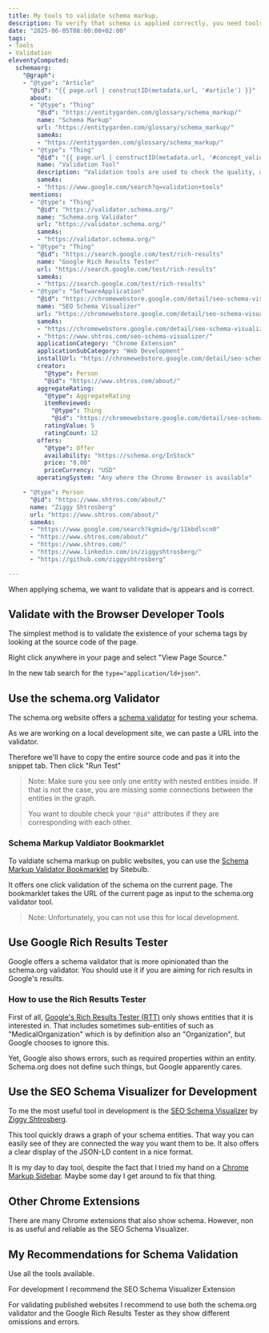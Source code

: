 ```yaml
---
title: My tools to validate schema markup.
description: To verify that schema is applied correctly, you need tools.
date: "2025-06-05T08:00:00+02:00"
tags: 
- Tools
- Validation
eleventyComputed:
  schemaorg:
    "@graph":
    - "@type": "Article"
      "@id": "{{ page.url | constructID(metadata.url, '#article') }}"
      about:
      - "@type": "Thing"
        "@id": "https://entitygarden.com/glossary/schema_markup/"
        name: "Schema Markup"
        url: "https://entitygarden.com/glossary/schema_markup/"
        sameAs:
        - "https://entitygarden.com/glossary/schema_markup/"
      - "@type": "Thing"
        "@id": "{{ page.url | constructID(metadata.url, '#concept_validation_tool') }}"
        name: "Validation Tool"
        description: "Validation tools are used to check the quality, accuracy, and consistency of data, software, processes, or even web pages."
        sameAs:
        - "https://www.google.com/search?q=validation+tools"
      mentions:
      - "@type": "Thing"
        "@id": "https://validator.schema.org/"
        name: "Schema.org Validator"
        url: "https://validator.schema.org/"
        sameAs:
        - "https://validator.schema.org/"
      - "@type": "Thing"
        "@id": "https://search.google.com/test/rich-results"
        name: "Google Rich Results Tester"
        url: "https://search.google.com/test/rich-results"
        sameAs:
        - "https://search.google.com/test/rich-results"
      - "@type": "SoftwareApplication"
        "@id": "https://chromewebstore.google.com/detail/seo-schema-visualizer/obabcjddknfnjjeblajgnlflppnpgdhi"
        name: "SEO Schema Visualizer"
        url: "https://chromewebstore.google.com/detail/seo-schema-visualizer/obabcjddknfnjjeblajgnlflppnpgdhi"
        sameAs:
        - "https://chromewebstore.google.com/detail/seo-schema-visualizer/obabcjddknfnjjeblajgnlflppnpgdhi"
        - "https://www.shtros.com/seo-schema-visualizer/"
        applicationCategory: "Chrome Extension"
        applicationSubCategory: "Web Development"
        installUrl: "https://chromewebstore.google.com/detail/seo-schema-visualizer/obabcjddknfnjjeblajgnlflppnpgdhi"
        creator:
          "@type": Person
          "@id": "https://www.shtros.com/about/"
        aggregateRating:
          "@type": AggregateRating
          itemReviewed:
            "@type": Thing
            "@id": "https://chromewebstore.google.com/detail/seo-schema-visualizer/obabcjddknfnjjeblajgnlflppnpgdhi"
          ratingValue: 5
          ratingCount: 12
        offers:
          "@type": Offer
          availability: "https://schema.org/InStock"
          price: "0.00"
          priceCurrency: "USD"
        operatingSystem: "Any where the Chrome Browser is available"

    - "@type": Person
      "@id": "https://www.shtros.com/about/"
      name: "Ziggy Shtrosberg"
      url: "https://www.shtros.com/about/"
      sameAs:
      - "https://www.google.com/search?kgmid=/g/11kbdlscn0"
      - "https://www.shtros.com/about/"
      - "https://www.shtros.com/"
      - "https://www.linkedin.com/in/ziggyshtrosberg/"
      - "https://github.com/ziggyshtrosberg"

---
```

When applying schema, we want to validate that is appears and is correct.

## Validate with the Browser Developer Tools

The simplest method is to validate the existence of your schema tags by looking at the source code of the page.

Right click anywhere in your page and select "View Page Source."

In the new tab search for the `type="application/ld+json"`.

## Use the schema.org Validator

The schema.org website offers a [schema validator](https://validator.schema.org/) for testing your schema.

As we are working on a local development site, we can paste a URL into the validator.

Therefore we'll have to copy the entire source code and pas it into the snippet tab. Then click "Run Test"

> Note: Make sure you see only one entity with nested entities inside. 
> If that is not the case, you are missing some connections between the entities in the graph.
> 
> You want to double check your `"@id"` attributes if they are corresponding with each other.

### Schema Markup Valdiator Bookmarklet

To valdiate schema markup on public websites, you can use the [Schema Markup Validator Bookmarklet](https://sitebulb.com/resources/guides/schema-markup-validator-bookmarklet/) by Sitebulb.

It offers one click validation of the schema on the current page. The bookmarklet takes the URL of the current page as input to the schema.org validator tool.

> Note: Unfortunately, you can not use this for local development.

## Use Google Rich Results Tester

Google offers a schema validator that is more opinionated than the schema.org validator. You should use it if you are aiming for rich results in Google's results.

### How to use the Rich Results Tester

First of all, [Google's Rich Results Tester (RTT)](https://search.google.com/test/rich-results) only shows entities that it is interested in. That includes sometimes sub-entities of such as "MedicalOrganization" which is by definition also an "Organization", but Google chooses to ignore this.

Yet, Google also shows errors, such as required properties within an entity. Schema.org does not define such things, but Google apparently cares.

## Use the SEO Schema Visualizer for Development

To me the most useful tool in development is the [SEO Schema Visualizer](https://www.shtros.com/seo-schema-visualizer/) by [Ziggy Shtrosberg](https://www.shtros.com/). 

This tool quickly draws a graph of your schema entities. That way you can easily see of they are connected the way you want them to be. It also offers a clear display of the JSON-LD content in a nice format.

It is my day to day tool, despite the fact that I tried my hand on a [Chrome Markup Sidebar](https://entitygarden.com/tools/chrome_extension_eg_sidebar/). Maybe some day I get around to fix that thing.

## Other Chrome Extensions

There are many Chrome extensions that also show schema. However, non is as useful and reliable as the SEO Schema Visualizer.

## My Recommendations for Schema Validation

Use all the tools available.

For development I recommend the SEO Schema Visualizer Extension

For validating published websites I recommend to use both the schema.org validator and the Google Rich Results Tester as they show different omissions and errors.
